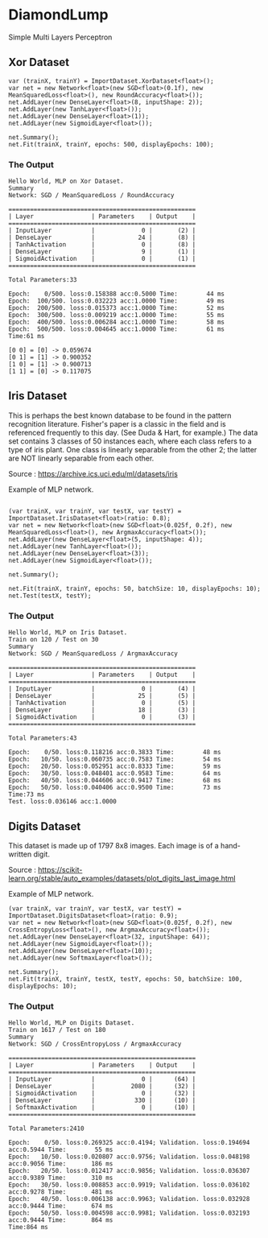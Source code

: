 # DiamondLump

Simple Multi Layers Perceptron

## Xor Dataset

```
var (trainX, trainY) = ImportDataset.XorDataset<float>();
var net = new Network<float>(new SGD<float>(0.1f), new MeanSquaredLoss<float>(), new RoundAccuracy<float>());
net.AddLayer(new DenseLayer<float>(8, inputShape: 2));
net.AddLayer(new TanhLayer<float>());
net.AddLayer(new DenseLayer<float>(1));
net.AddLayer(new SigmoidLayer<float>());

net.Summary();
net.Fit(trainX, trainY, epochs: 500, displayEpochs: 100);
```

### The Output

```
Hello World, MLP on Xor Dataset.
Summary
Network: SGD / MeanSquaredLoss / RoundAccuracy

====================================================
| Layer                | Parameters    | Output    |
====================================================
| InputLayer           |             0 |       (2) |
| DenseLayer           |            24 |       (8) |
| TanhActivation       |             0 |       (8) |
| DenseLayer           |             9 |       (1) |
| SigmoidActivation    |             0 |       (1) |
====================================================

Total Parameters:33

Epoch:    0/500. loss:0.158388 acc:0.5000 Time:        44 ms
Epoch:  100/500. loss:0.032223 acc:1.0000 Time:        49 ms
Epoch:  200/500. loss:0.015373 acc:1.0000 Time:        52 ms
Epoch:  300/500. loss:0.009219 acc:1.0000 Time:        55 ms
Epoch:  400/500. loss:0.006284 acc:1.0000 Time:        58 ms
Epoch:  500/500. loss:0.004645 acc:1.0000 Time:        61 ms
Time:61 ms

[0 0] = [0] -> 0.059674
[0 1] = [1] -> 0.900352
[1 0] = [1] -> 0.900713
[1 1] = [0] -> 0.117075

```

## Iris Dataset

This is perhaps the best known database to be found in the pattern recognition literature. Fisher's paper is a classic in the field and is referenced frequently to this day. (See Duda & Hart, for example.) The data set contains 3 classes of 50 instances each, where each class refers to a type of iris plant. One class is linearly separable from the other 2; the latter are NOT linearly separable from each other.

Source : https://archive.ics.uci.edu/ml/datasets/iris

Example of MLP network.

```

(var trainX, var trainY, var testX, var testY) = ImportDataset.IrisDataset<float>(ratio: 0.8);
var net = new Network<float>(new SGD<float>(0.025f, 0.2f), new MeanSquaredLoss<float>(), new ArgmaxAccuracy<float>());
net.AddLayer(new DenseLayer<float>(5, inputShape: 4));
net.AddLayer(new TanhLayer<float>());
net.AddLayer(new DenseLayer<float>(3));
net.AddLayer(new SigmoidLayer<float>());

net.Summary();

net.Fit(trainX, trainY, epochs: 50, batchSize: 10, displayEpochs: 10);
net.Test(testX, testY);

```

### The Output

```
Hello World, MLP on Iris Dataset.
Train on 120 / Test on 30
Summary
Network: SGD / MeanSquaredLoss / ArgmaxAccuracy

====================================================
| Layer                | Parameters    | Output    |
====================================================
| InputLayer           |             0 |       (4) |
| DenseLayer           |            25 |       (5) |
| TanhActivation       |             0 |       (5) |
| DenseLayer           |            18 |       (3) |
| SigmoidActivation    |             0 |       (3) |
====================================================

Total Parameters:43

Epoch:    0/50. loss:0.118216 acc:0.3833 Time:        48 ms
Epoch:   10/50. loss:0.060735 acc:0.7583 Time:        54 ms
Epoch:   20/50. loss:0.052951 acc:0.8333 Time:        59 ms
Epoch:   30/50. loss:0.048401 acc:0.9583 Time:        64 ms
Epoch:   40/50. loss:0.044606 acc:0.9417 Time:        68 ms
Epoch:   50/50. loss:0.040406 acc:0.9500 Time:        73 ms
Time:73 ms
Test. loss:0.036146 acc:1.0000

```

## Digits Dataset

This dataset is made up of 1797 8x8 images. Each image is of a hand-written digit.

Source : https://scikit-learn.org/stable/auto_examples/datasets/plot_digits_last_image.html

Example of MLP network.

```
(var trainX, var trainY, var testX, var testY) = ImportDataset.DigitsDataset<float>(ratio: 0.9);
var net = new Network<float>(new SGD<float>(0.025f, 0.2f), new CrossEntropyLoss<float>(), new ArgmaxAccuracy<float>());
net.AddLayer(new DenseLayer<float>(32, inputShape: 64));
net.AddLayer(new SigmoidLayer<float>());
net.AddLayer(new DenseLayer<float>(10));
net.AddLayer(new SoftmaxLayer<float>());

net.Summary();
net.Fit(trainX, trainY, testX, testY, epochs: 50, batchSize: 100, displayEpochs: 10);

```

### The Output


```
Hello World, MLP on Digits Dataset.
Train on 1617 / Test on 180
Summary
Network: SGD / CrossEntropyLoss / ArgmaxAccuracy

====================================================
| Layer                | Parameters    | Output    |
====================================================
| InputLayer           |             0 |      (64) |
| DenseLayer           |          2080 |      (32) |
| SigmoidActivation    |             0 |      (32) |
| DenseLayer           |           330 |      (10) |
| SoftmaxActivation    |             0 |      (10) |
====================================================

Total Parameters:2410

Epoch:    0/50. loss:0.269325 acc:0.4194; Validation. loss:0.194694 acc:0.5944 Time:        55 ms
Epoch:   10/50. loss:0.020807 acc:0.9756; Validation. loss:0.048198 acc:0.9056 Time:       186 ms
Epoch:   20/50. loss:0.012417 acc:0.9856; Validation. loss:0.036307 acc:0.9389 Time:       310 ms
Epoch:   30/50. loss:0.008853 acc:0.9919; Validation. loss:0.036102 acc:0.9278 Time:       481 ms
Epoch:   40/50. loss:0.006138 acc:0.9963; Validation. loss:0.032928 acc:0.9444 Time:       674 ms
Epoch:   50/50. loss:0.004598 acc:0.9981; Validation. loss:0.032193 acc:0.9444 Time:       864 ms
Time:864 ms
```

